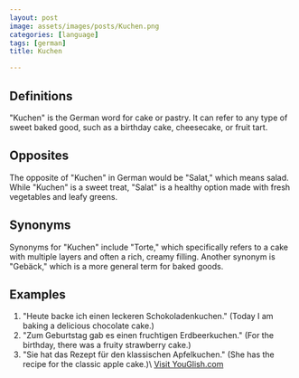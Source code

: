```yaml
---
layout: post
image: assets/images/posts/Kuchen.png
categories: [language]
tags: [german]
title: Kuchen

---
```


## Definitions
"Kuchen" is the German word for cake or pastry. It can refer to any type of sweet baked good, such as a birthday cake, cheesecake, or fruit tart.

## Opposites
The opposite of "Kuchen" in German would be "Salat," which means salad. While "Kuchen" is a sweet treat, "Salat" is a healthy option made with fresh vegetables and leafy greens.

## Synonyms
Synonyms for "Kuchen" include "Torte," which specifically refers to a cake with multiple layers and often a rich, creamy filling. Another synonym is "Gebäck," which is a more general term for baked goods.

## Examples
1. "Heute backe ich einen leckeren Schokoladenkuchen." (Today I am baking a delicious chocolate cake.)
2. "Zum Geburtstag gab es einen fruchtigen Erdbeerkuchen." (For the birthday, there was a fruity strawberry cake.)
3. "Sie hat das Rezept für den klassischen Apfelkuchen." (She has the recipe for the classic apple cake.)\ <a id="yg-widget-0" class="youglish-widget" data-query="Kuchen" data-lang="german" data-components="8412" data-auto-start="0" data-bkg-color="theme_light" data-title="How%20to%20pronounce%20Kuchen%20in%20German"  rel="nofollow" href="https://youglish.com">Visit YouGlish.com</a><script async src="https://youglish.com/public/emb/widget.js" charset="utf-8"></script>